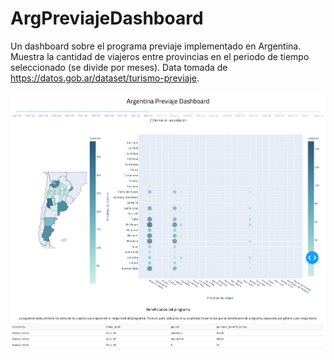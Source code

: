 # ArgPreviajeDashboard
Un dashboard sobre el programa previaje implementado en Argentina. Muestra la cantidad de viajeros entre provincias en el periodo de tiempo seleccionado (se divide por meses). Data tomada de https://datos.gob.ar/dataset/turismo-previaje.

![Screenshot](screenshot.png)